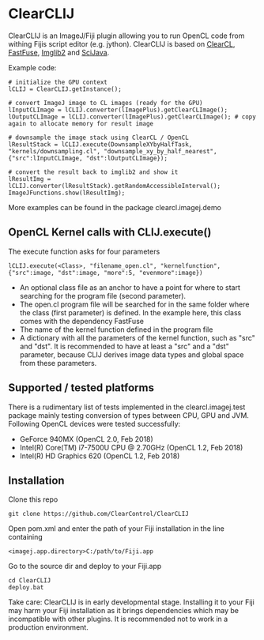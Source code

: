 # ClearCLIJ

ClearCLIJ is an ImageJ/Fiji plugin allowing you to run OpenCL code from withing Fijis script editor (e.g. jython). ClearCLIJ is based on [ClearCL](http://github.com/ClearVolume/ClearCL), [FastFuse](https://github.com/ClearControl/FastFuse), [Imglib2](https://github.com/imglib) and [SciJava](https://github.com/SciJava).

Example code:

```
# initialize the GPU context
lCLIJ = ClearCLIJ.getInstance();

# convert ImageJ image to CL images (ready for the GPU)
lInputCLImage = lCLIJ.converter(lImagePlus).getClearCLImage();
lOutputCLImage = lCLIJ.converter(lImagePlus).getClearCLImage(); # copy again to allocate memory for result image

# downsample the image stack using ClearCL / OpenCL
lResultStack = lCLIJ.execute(DownsampleXYbyHalfTask, "kernels/downsampling.cl", "downsample_xy_by_half_nearest", {"src":lInputCLImage, "dst":lOutputCLImage});

# convert the result back to imglib2 and show it
lResultImg = lCLIJ.converter(lResultStack).getRandomAccessibleInterval();
ImageJFunctions.show(lResultImg);
```
More examples can be found in the package clearcl.imagej.demo

## OpenCL Kernel calls with CLIJ.execute()
The execute function asks for four parameters
```
lCLIJ.execute(<Class>, "filename_open.cl", "kernelfunction", {"src":image, "dst":image, "more":5, "evenmore":image})
```
* An optional class file as an anchor to have a point for where to start
  searching for the program file (second parameter).
* The open.cl program file will be searched for in the same folder where the
  class (first parameter) is defined. In the example here, this class
  comes with the dependency FastFuse
* The name of the kernel function defined in the program file
* A dictionary with all the parameters of the kernel function, such as
  "src" and "dst". It is recommended to have at least a "src" and a "dst"
  parameter, because CLIJ derives image data types and global space from
  these parameters.

## Supported / tested platforms
There is a rudimentary list of tests implemented in the clearcl.imagej.test package mainly testing conversion of types between CPU, GPU and JVM. Following OpenCL devices were tested successfully:
* GeForce 940MX (OpenCL 2.0, Feb 2018)
* Intel(R) Core(TM) i7-7500U CPU @ 2.70GHz (OpenCL 1.2, Feb 2018)
* Intel(R) HD Graphics 620 (OpenCL 1.2, Feb 2018)


## Installation

Clone this repo
```
git clone https://github.com/ClearControl/ClearCLIJ
```

Open pom.xml and enter the path of your Fiji installation in the line containing

```
<imagej.app.directory>C:/path/to/Fiji.app
```

Go to the source dir and deploy to your Fiji.app

```
cd ClearCLIJ
deploy.bat
```

Take care: ClearCLIJ is in early developmental stage. Installing it to your Fiji may harm your Fiji installation as it brings dependencies which may be incompatible with other plugins. It is recommended not to work in a production environment.
